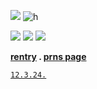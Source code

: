 ![](https://files.catbox.moe/5py9t2.png)
![h](https://komarev.com/ghpvc/?username=exodusinamerica&color=ffffff)

![](https://files.catbox.moe/ossnln.png)
![](https://files.catbox.moe/w9bxsl.png)
![](https://files.catbox.moe/nzw4tg.png)

**[rentry](https://rentry.co/javiscuella) . [prns page](https://en.pronouns.page/@deanoblunt)**

<code style="color : black">[12.3.24.](https://github.com/johnmarstoned)</code>
